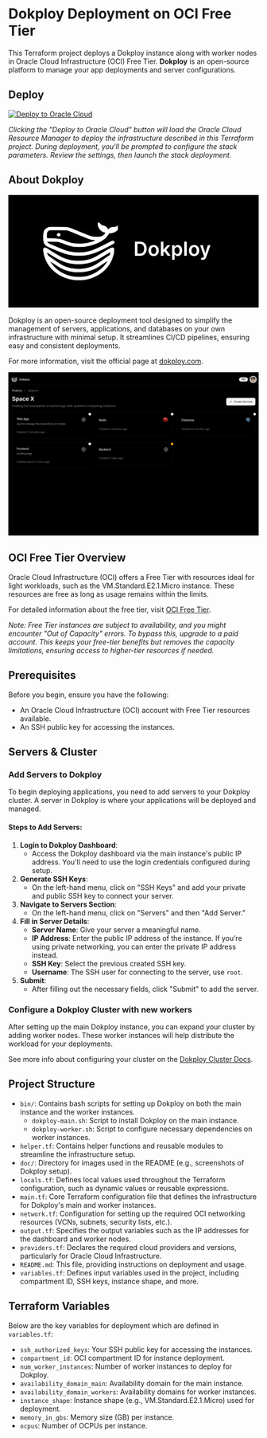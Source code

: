 # Dokploy Deployment on OCI Free Tier

This Terraform project deploys a Dokploy instance along with worker nodes in Oracle Cloud Infrastructure (OCI) Free Tier. **Dokploy** is an open-source platform to manage your app deployments and server configurations.

## Deploy

[![Deploy to Oracle Cloud](https://oci-resourcemanager-plugin.plugins.oci.oraclecloud.com/latest/deploy-to-oracle-cloud.svg)](https://cloud.oracle.com/resourcemanager/stacks/create?zipUrl=https://github.com/statickidz/dokploy-oci-free/archive/refs/heads/main.zip)

*Clicking the "Deploy to Oracle Cloud" button will load the Oracle Cloud Resource Manager to deploy the infrastructure described in this Terraform project. During deployment, you'll be prompted to configure the stack parameters. Review the settings, then launch the stack deployment.*

## About Dokploy

![Dokploy Logo](doc/dokploy-logo.webp)

Dokploy is an open-source deployment tool designed to simplify the management of servers, applications, and databases on your own infrastructure with minimal setup. It streamlines CI/CD pipelines, ensuring easy and consistent deployments.

For more information, visit the official page at [dokploy.com](https://dokploy.com).

![Dokploy Screenshot](doc/dokploy-screenshot.png)

## OCI Free Tier Overview

Oracle Cloud Infrastructure (OCI) offers a Free Tier with resources ideal for light workloads, such as the VM.Standard.E2.1.Micro instance. These resources are free as long as usage remains within the limits.

For detailed information about the free tier, visit [OCI Free Tier](https://www.oracle.com/cloud/free/).

*Note: Free Tier instances are subject to availability, and you might encounter "Out of Capacity" errors. To bypass this, upgrade to a paid account. This keeps your free-tier benefits but removes the capacity limitations, ensuring access to higher-tier resources if needed.*

## Prerequisites

Before you begin, ensure you have the following:

-   An Oracle Cloud Infrastructure (OCI) account with Free Tier resources available.
-   An SSH public key for accessing the instances.

## Servers & Cluster

### Add Servers to Dokploy

To begin deploying applications, you need to add servers to your Dokploy cluster. A server in Dokploy is where your applications will be deployed and managed.

#### Steps to Add Servers:

1.  **Login to Dokploy Dashboard**:
    -   Access the Dokploy dashboard via the main instance's public IP address. You'll need to use the login credentials configured during setup.
1.  **Generate SSH Keys**:
    -   On the left-hand menu, click on "SSH Keys" and add your private and public SSH key to connect your server.
2.  **Navigate to Servers Section**:
    -   On the left-hand menu, click on "Servers" and then "Add Server."
3.  **Fill in Server Details**:
    -   **Server Name**: Give your server a meaningful name.
    -   **IP Address**: Enter the public IP address of the instance. If you’re using private networking, you can enter the private IP address instead.
    -   **SSH Key**: Select the previous created SSH key.
    -   **Username**: The SSH user for connecting to the server, use `root`.
4.  **Submit**:
    -   After filling out the necessary fields, click "Submit" to add the server.

### Configure a Dokploy Cluster with new workers

After setting up the main Dokploy instance, you can expand your cluster by adding worker nodes. These worker instances will help distribute the workload for your deployments.

See more info about configuring your cluster on the [Dokploy Cluster Docs](https://docs.dokploy.com/en/docs/core/server/cluster).

## Project Structure

-   `bin/`: Contains bash scripts for setting up Dokploy on both the main instance and the worker instances.
    -   `dokploy-main.sh`: Script to install Dokploy on the main instance.
    -   `dokploy-worker.sh`: Script to configure necessary dependencies on worker instances.
-   `helper.tf`: Contains helper functions and reusable modules to streamline the infrastructure setup.
-   `doc/`: Directory for images used in the README (e.g., screenshots of Dokploy setup).
-   `locals.tf`: Defines local values used throughout the Terraform configuration, such as dynamic values or reusable expressions.
-   `main.tf`: Core Terraform configuration file that defines the infrastructure for Dokploy's main and worker instances.
-   `network.tf`: Configuration for setting up the required OCI networking resources (VCNs, subnets, security lists, etc.).
-   `output.tf`: Specifies the output variables such as the IP addresses for the dashboard and worker nodes.
-   `providers.tf`: Declares the required cloud providers and versions, particularly for Oracle Cloud Infrastructure.
-   `README.md`: This file, providing instructions on deployment and usage.
-   `variables.tf`: Defines input variables used in the project, including compartment ID, SSH keys, instance shape, and more.

## Terraform Variables

Below are the key variables for deployment which are defined in `variables.tf`:

-   `ssh_authorized_keys`: Your SSH public key for accessing the instances.
-   `compartment_id`: OCI compartment ID for instance deployment.
-   `num_worker_instances`: Number of worker instances to deploy for Dokploy.
-   `availability_domain_main`: Availability domain for the main instance.
-   `availability_domain_workers`: Availability domains for worker instances.
-   `instance_shape`: Instance shape (e.g., VM.Standard.E2.1.Micro) used for deployment.
-   `memory_in_gbs`: Memory size (GB) per instance.
-   `ocpus`: Number of OCPUs per instance.